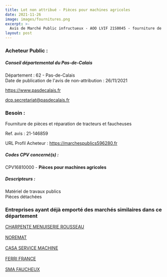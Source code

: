 ```yaml
---
title: Lot non attribué - Pièces pour machines agricoles
date: 2021-11-26
image: images/fournitures.png
excerpt: >-
  Avis de Marché Public infructueux - AOO LVIF 21S0045 - fourniture de pièces et réparations de tracteurs et faucheuses pour le service maintenance et ressources du réseau routier - 7 lots
layout: post
---
```


### Acheteur Public :
##### Conseil départemental du Pas-de-Calais
Département : 62 - Pas-de-Calais<br/>
Date de publication de l'avis de non-attribution : 26/11/2021


https://www.pasdecalais.fr

dcp.secretariat@pasdecalais.fr


### Besoin :

Fourniture de pièces et réparation de tracteurs et faucheuses

Ref. avis : 21-146859

URL Profil Acheteur : https://marchespublics596280.fr

##### Codes CPV concerné(s) :
CPV16810000 - **Pièces pour machines agricoles** <br/>

##### Descripteurs :
Matériel de travaux publics <br/>
Pièces détachées <br/>

### Entreprises ayant déjà emporté des marchés similaires dans ce département
<a href="/entreprise-544/siren-302004460">CHARPENTE MENUISERIE ROUSSEAU</a><br/><br/>
<a href="/entreprise-546/siren-322213679">NOREMAT</a><br/><br/>
<a href="/entreprise-550/siren-347656290">CASA SERVICE MACHINE</a><br/><br/>
<a href="/entreprise-560/siren-434704706">FERRI FRANCE</a><br/><br/>
<a href="/entreprise-562/siren-443893227">SMA FAUCHEUX</a><br/><br/>
